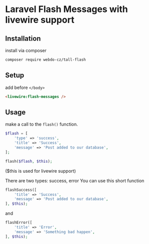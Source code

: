 # Laravel Flash Messages with livewire support
## Installation

install via composer

```bash
composer require webdo-cz/tall-flash
```

## Setup

add before `</body>`

```html
<livewire:flash-messages />
```

## Usage

make a call to the `flash()` function.

```php
$flash = [
    'type' => 'success',
    'title' => 'Success',
    'message' => 'Post added to our database',
];

flash($flash, $this);
```
($this is used for livewire support)

There are two types: success, error
You can use this short function

```php
flashSuccess([
    'title' => 'Success',
    'message' => 'Post added to our database',
], $this);
```

and

```php
flashError([
    'title' => 'Error',
    'message' => 'Something bad happen',
], $this);
```
